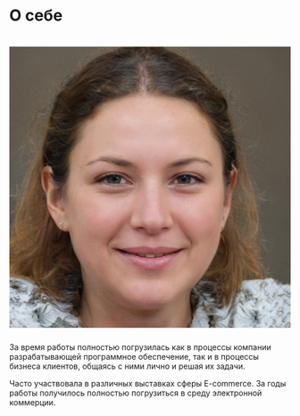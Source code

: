 # О себе
# ![Фото](img/Face.jpeg)
За время работы полностью погрузилась как в процессы компании разрабатывающей программное обеспечение, так и в процессы бизнеса клиентов, общаясь с ними лично и решая их задачи.

Часто участвовала в различных выставках сферы E-commerce.
За годы работы получилось полностью погрузиться в среду электронной коммерции.